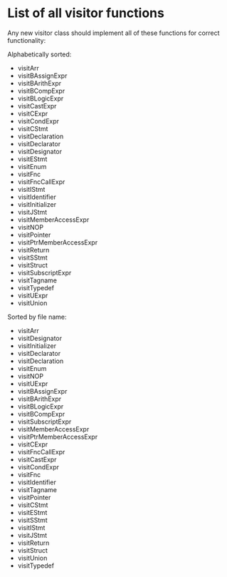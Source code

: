 # List of all visitor functions

Any new visitor class should implement all of these functions for correct functionality:

Alphabetically sorted:

- visitArr
- visitBAssignExpr
- visitBArithExpr
- visitBCompExpr
- visitBLogicExpr
- visitCastExpr
- visitCExpr
- visitCondExpr
- visitCStmt
- visitDeclaration
- visitDeclarator
- visitDesignator
- visitEStmt
- visitEnum
- visitFnc
- visitFncCallExpr
- visitIStmt
- visitIdentifier
- visitInitializer
- visitJStmt
- visitMemberAccessExpr
- visitNOP
- visitPointer
- visitPtrMemberAccessExpr
- visitReturn
- visitSStmt
- visitStruct
- visitSubscriptExpr
- visitTagname
- visitTypedef
- visitUExpr
- visitUnion

Sorted by file name:

- visitArr
- visitDesignator
- visitInitializer
- visitDeclarator
- visitDeclaration
- visitEnum
- visitNOP
- visitUExpr
- visitBAssignExpr
- visitBArithExpr
- visitBLogicExpr
- visitBCompExpr
- visitSubscriptExpr
- visitMemberAccessExpr
- visitPtrMemberAccessExpr
- visitCExpr
- visitFncCallExpr
- visitCastExpr
- visitCondExpr
- visitFnc
- visitIdentifier
- visitTagname
- visitPointer
- visitCStmt
- visitEStmt
- visitSStmt
- visitIStmt
- visitJStmt
- visitReturn
- visitStruct
- visitUnion
- visitTypedef
